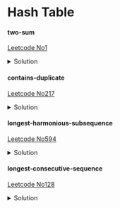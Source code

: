 # Hash Table

#### two-sum 
[Leetcode No1](https://leetcode.com/problems/two-sum/)
<details>
  <summary>Solution</summary>

```python
# dictionary:{value: index}
class Solution:
    def twoSum(self, nums: List[int], target: int) -> List[int]:
        d=dict()
        for i in range(len(nums)):
            if target-nums[i] in d.keys():
                return [i, d[target-nums[i]]]
            else:
                d[nums[i]]=i
```
</details>

#### contains-duplicate 
[Leetcode No217](https://leetcode.com/problems/contains-duplicate/)
<details>
  <summary>Solution</summary>

```python
class Solution:
    def containsDuplicate(self, nums: List[int]) -> bool:
        d= dict()
        for i in nums:
            if i in d:
                return True
            else:
                d[i]=1
        return False
```
</details>

#### longest-harmonious-subsequence 
[Leetcode No594](https://leetcode.com/problems/longest-harmonious-subsequence/)
<details>
  <summary>Solution</summary>

```python
class Solution:
    def findLHS(self, nums: List[int]) -> int:
        d = dict(Counter(nums))
        n = set(nums)
        longest = 0
        for i in n:
            if i + 1 in d:
                longest = max(longest, d[i] + d[i + 1])
        return longest
```
</details>

#### longest-consecutive-sequence
[Leetcode No128](https://leetcode.com/problems/longest-consecutive-sequence/)
<details>
  <summary>Solution</summary>

```python

```
</details>
